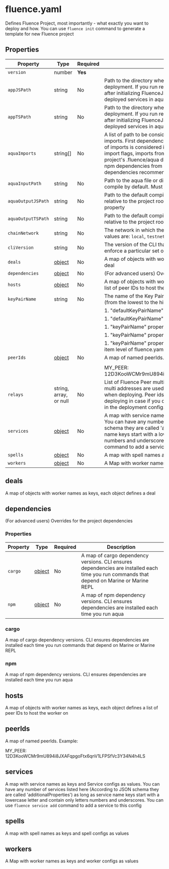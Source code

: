 # fluence.yaml

Defines Fluence Project, most importantly - what exactly you want to deploy and how. You can use `fluence init` command to generate a template for new Fluence project

## Properties

| Property           | Type                    | Required | Description                                                                                                                                                                                                                                                                                                                                                                                                                          |
|--------------------|-------------------------|----------|--------------------------------------------------------------------------------------------------------------------------------------------------------------------------------------------------------------------------------------------------------------------------------------------------------------------------------------------------------------------------------------------------------------------------------------|
| `version`          | number                  | **Yes**  |                                                                                                                                                                                                                                                                                                                                                                                                                                      |
| `appJSPath`        | string                  | No       | Path to the directory where you want to generate app.js after deployment. If you run registerApp() function in your javascript code after initializing FluenceJS client you will be able to access ids of the deployed services in aqua                                                                                                                                                                                              |
| `appTSPath`        | string                  | No       | Path to the directory where you want to generate app.ts after deployment. If you run registerApp() function in your typescript code after initializing FluenceJS client you will be able to access ids of the deployed services in aqua                                                                                                                                                                                              |
| `aquaImports`      | string[]                | No       | A list of path to be considered by aqua compiler to be used as imports. First dependency in the list has the highest priority. Priority of imports is considered in the following order: imports from --import flags, imports from aquaImports property in fluence.yaml, project's .fluence/aqua dir, npm dependencies from fluence.yaml, npm dependencies from user's .fluence/config.yaml, npm dependencies recommended by fluence |
| `aquaInputPath`    | string                  | No       | Path to the aqua file or directory with aqua files that you want to compile by default. Must be relative to the project root dir                                                                                                                                                                                                                                                                                                     |
| `aquaOutputJSPath` | string                  | No       | Path to the default compilation target dir from aqua to js. Must be relative to the project root dir. Overrides 'aquaOutputTSPath' property                                                                                                                                                                                                                                                                                          |
| `aquaOutputTSPath` | string                  | No       | Path to the default compilation target dir from aqua to ts. Must be relative to the project root dir                                                                                                                                                                                                                                                                                                                                 |
| `chainNetwork`     | string                  | No       | The network in which the transactions will be carried out Possible values are: `local`, `testnet`.                                                                                                                                                                                                                                                                                                                                   |
| `cliVersion`       | string                  | No       | The version of the CLI that is compatible with this project. Set this to enforce a particular set of versions of all fluence components                                                                                                                                                                                                                                                                                              |
| `deals`            | [object](#deals)        | No       | A map of objects with worker names as keys, each object defines a deal                                                                                                                                                                                                                                                                                                                                                               |
| `dependencies`     | [object](#dependencies) | No       | (For advanced users) Overrides for the project dependencies                                                                                                                                                                                                                                                                                                                                                                          |
| `hosts`            | [object](#hosts)        | No       | A map of objects with worker names as keys, each object defines a list of peer IDs to host the worker on                                                                                                                                                                                                                                                                                                                             |
| `keyPairName`      | string                  | No       | The name of the Key Pair to use. It is resolved in the following order (from the lowest to the highest priority):                                                                                                                                                                                                                                                                                                                    |
|                    |                         |          | 1. "defaultKeyPairName" property from user-secrets.yaml                                                                                                                                                                                                                                                                                                                                                                              |
|                    |                         |          | 1. "defaultKeyPairName" property from project-secrets.yaml                                                                                                                                                                                                                                                                                                                                                                           |
|                    |                         |          | 1. "keyPairName" property from the top level of fluence.yaml                                                                                                                                                                                                                                                                                                                                                                         |
|                    |                         |          | 1. "keyPairName" property from the "services" level of fluence.yaml                                                                                                                                                                                                                                                                                                                                                                  |
|                    |                         |          | 1. "keyPairName" property from the individual "deploy" property item level of fluence.yaml                                                                                                                                                                                                                                                                                                                                           |
| `peerIds`          | [object](#peerids)      | No       | A map of named peerIds. Example:                                                                                                                                                                                                                                                                                                                                                                                                     |
|                    |                         |          |                                                                                                                                                                                                                                                                                                                                                                                                                                      |
|                    |                         |          | MY_PEER: 12D3KooWCMr9mU894i8JXAFqpgoFtx6qnV1LFPSfVc3Y34N4h4LS                                                                                                                                                                                                                                                                                                                                                                        |
| `relays`           | string, array, or null  | No       | List of Fluence Peer multi addresses or a name of the network. This multi addresses are used for connecting to the Fluence network when deploying. Peer ids from these addresses are also used for deploying in case if you don't specify "peerId" or "peerIds" property in the deployment config. Default: kras                                                                                                                     |
| `services`         | [object](#services)     | No       | A map with service names as keys and Service configs as values. You can have any number of services listed here (According to JSON schema they are called 'additionalProperties') as long as service name keys start with a lowercase letter and contain only letters numbers and underscores. You can use `fluence service add` command to add a service to this config                                                             |
| `spells`           | [object](#spells)       | No       | A map with spell names as keys and spell configs as values                                                                                                                                                                                                                                                                                                                                                                           |
| `workers`          | [object](#workers)      | No       | A Map with worker names as keys and worker configs as values                                                                                                                                                                                                                                                                                                                                                                         |

## deals

A map of objects with worker names as keys, each object defines a deal


## dependencies

(For advanced users) Overrides for the project dependencies

### Properties

| Property | Type             | Required | Description                                                                                                                                |
|----------|------------------|----------|--------------------------------------------------------------------------------------------------------------------------------------------|
| `cargo`  | [object](#cargo) | No       | A map of cargo dependency versions. CLI ensures dependencies are installed each time you run commands that depend on Marine or Marine REPL |
| `npm`    | [object](#npm)   | No       | A map of npm dependency versions. CLI ensures dependencies are installed each time you run aqua                                            |

### cargo

A map of cargo dependency versions. CLI ensures dependencies are installed each time you run commands that depend on Marine or Marine REPL


### npm

A map of npm dependency versions. CLI ensures dependencies are installed each time you run aqua


## hosts

A map of objects with worker names as keys, each object defines a list of peer IDs to host the worker on


## peerIds

A map of named peerIds. Example:

MY_PEER: 12D3KooWCMr9mU894i8JXAFqpgoFtx6qnV1LFPSfVc3Y34N4h4LS


## services

A map with service names as keys and Service configs as values. You can have any number of services listed here (According to JSON schema they are called 'additionalProperties') as long as service name keys start with a lowercase letter and contain only letters numbers and underscores. You can use `fluence service add` command to add a service to this config


## spells

A map with spell names as keys and spell configs as values


## workers

A Map with worker names as keys and worker configs as values


